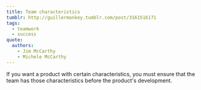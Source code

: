 ```yaml
---
title: Team characteristics
tumblr: http://guillermonkey.tumblr.com/post/3161516171
tags:
  - teamwork
  - success
quote:
  authors:
    - Jim McCarthy
    - Michele McCarthy
---
```


If you want a product with certain characteristics, you must ensure that the team has those characteristics before the product's development.
